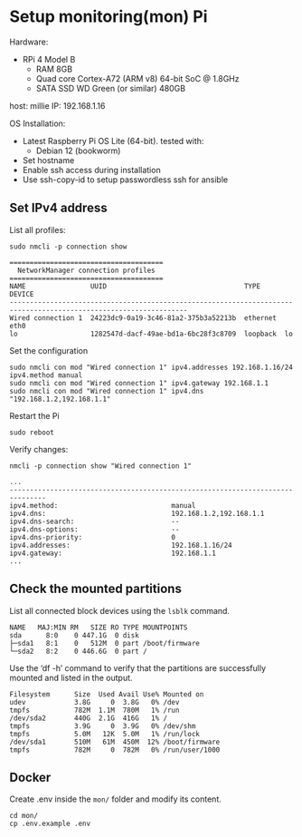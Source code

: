 # Setup monitoring(mon) Pi

Hardware:
- RPi 4 Model B
  - RAM 8GB
  - Quad core Cortex-A72 (ARM v8) 64-bit SoC @ 1.8GHz
  - SATA SSD WD Green (or similar) 480GB

host: millie
IP: 192.168.1.16

OS Installation:
- Latest Raspberry Pi OS Lite (64-bit). tested with:
  -  Debian 12 (bookworm)
- Set hostname
- Enable ssh access during installation
- Use ssh-copy-id to setup passwordless ssh for ansible

## Set IPv4 address

List all profiles:
```
sudo nmcli -p connection show

======================================
  NetworkManager connection profiles
======================================
NAME                UUID                                  TYPE      DEVICE
------------------------------------------------------------------------------------------------------------------
Wired connection 1  24223dc9-0a19-3c46-81a2-375b3a52213b  ethernet  eth0
lo                  1282547d-dacf-49ae-bd1a-6bc28f3c8709  loopback  lo
```

Set the configuration
```
sudo nmcli con mod "Wired connection 1" ipv4.addresses 192.168.1.16/24 ipv4.method manual
sudo nmcli con mod "Wired connection 1" ipv4.gateway 192.168.1.1
sudo nmcli con mod "Wired connection 1" ipv4.dns "192.168.1.2,192.168.1.1"
```

Restart the Pi
```
sudo reboot
```

Verify changes:
```
nmcli -p connection show "Wired connection 1"

...
-------------------------------------------------------------------------------
ipv4.method:                            manual
ipv4.dns:                               192.168.1.2,192.168.1.1
ipv4.dns-search:                        --
ipv4.dns-options:                       --
ipv4.dns-priority:                      0
ipv4.addresses:                         192.168.1.16/24
ipv4.gateway:                           192.168.1.1
...
```

## Check the mounted partitions
List all connected block devices using the `lsblk` command.
```
NAME   MAJ:MIN RM   SIZE RO TYPE MOUNTPOINTS
sda      8:0    0 447.1G  0 disk
├─sda1   8:1    0   512M  0 part /boot/firmware
└─sda2   8:2    0 446.6G  0 part /
```

Use the ‘df -h’ command to verify that the partitions are successfully mounted and listed in the output.
```
Filesystem      Size  Used Avail Use% Mounted on
udev            3.8G     0  3.8G   0% /dev
tmpfs           782M  1.1M  780M   1% /run
/dev/sda2       440G  2.1G  416G   1% /
tmpfs           3.9G     0  3.9G   0% /dev/shm
tmpfs           5.0M   12K  5.0M   1% /run/lock
/dev/sda1       510M   61M  450M  12% /boot/firmware
tmpfs           782M     0  782M   0% /run/user/1000
```


## Docker
Create .env inside the `mon/` folder and modify its content.
```
cd mon/
cp .env.example .env
```

